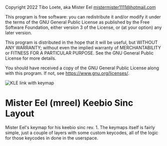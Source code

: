Copyright 2022 Tibo Loete, aka Mister Eel <mistermister1111@hotmail.com>

This program is free software: you can redistribute it and/or modify
it under the terms of the GNU General Public License as published by
the Free Software Foundation, either version 3 of the License, or
(at your option) any later version.

This program is distributed in the hope that it will be useful,
but WITHOUT ANY WARRANTY; without even the implied warranty of
MERCHANTABILITY or FITNESS FOR A PARTICULAR PURPOSE. See the
GNU General Public License for more details.

You should have received a copy of the GNU General Public License
along with this program. If not, see <https://www.gnu.org/licenses/>.

![KLE link with keymap](http://www.keyboard-layout-editor.com/#/gists/5ae2ab554117faf0a83f6e075bb31b8e)

# Mister Eel (mreel) Keebio Sinc Layout

Mister Eel's keymap for his keebio sinc rev. 1. 
The keymaps itself is fairly simple, just a couple of layers with some custom
keycodes, all of the logic for those keycodes in done in the userspace.
